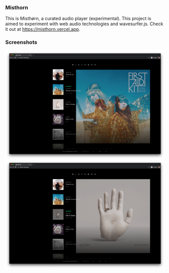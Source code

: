 ### Misthorn
This is Misthørn, a curated audio player (experimental). This project is aimed to experiment with web audio technologies and wavesurfer.js. Check it out at https://misthorn.vercel.app.

### Screenshots
![screenshot-1](https://raw.githubusercontent.com/tjinauyeung/misthorn/master/packages/app/static/screenshot-1.png)
![screenshot-2](https://raw.githubusercontent.com/tjinauyeung/misthorn/master/packages/app/static/screenshot-2.png)
